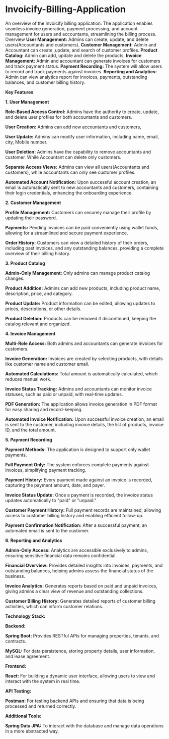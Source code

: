 # Invoicify-Billing-Application

An overview of the Invoicify  billing application. The application enables seamless invoice generation, payment processing, and account management for users and accountants, streamlining the billing process.
Overview
**User Management:** Admins can create, update, and delete users(Accountants and customers).
**Customer Management:** Admin and Accountant can create ,update, and search of customer profiles.
**Product Catalog:** Admin can add, update and delete the products.
**Invoice Management:** Admin and accountant can generate invoices for customers and track payment status.
**Payment Recording:** The system will allow users to record and track payments against invoices.
**Reporting and Analytics:** Admin can view analytics report for invoices, payments, outstanding balances, and customer billing history.



**Key Features**

**1. User Management**

**Role-Based Access Control:** Admins have the authority to create, update, and delete user profiles for both accountants and customers.

**User Creation:** Admins can add new accountants and customers, 

**User Update:** Admins can modify user information, including name, email, city, Mobile number.

**User Deletion:** Admins have the capability to remove accountants and customer. While Accountant can delete only customers.

**Separate Access Views:** Admins can view all users(Accountants and customers), while accountants can only see customer profiles.

**Automated Account Notification:** Upon successful account creation, an email is automatically sent to new accountants and customers, containing their login credentials, enhancing the onboarding experience.


**2. Customer Management**

**Profile Management:** Customers can securely manage their profile by updating their password.

**Payments:** Pending invoices can be paid conveniently using wallet funds, allowing for a streamlined and secure payment experience.

**Order History:** Customers can view a detailed history of their orders, including past invoices, and any outstanding balances, providing a complete overview of their billing history.


**3. Product Catalog**

**Admin-Only Management:** Only admins can manage product catalog changes.

**Product Addition:** Admins can add new products, including product name, description, price, and category.

**Product Update:** Product information can be edited, allowing updates to prices, descriptions, or other details.

**Product Deletion:** Products can be removed if discontinued, keeping the catalog relevant and organized.


**4. Invoice Management**

**Multi-Role Access:** Both admins and accountants can generate invoices for customers.

**Invoice Generation:** Invoices are created by selecting products, with details like customer name and customer email.

**Automated Calculations:** Total amount is automatically calculated, which reduces manual work.

**Invoice Status Tracking:** Admins and accountants can monitor invoice statuses, such as paid or unpaid, with real-time updates.

**PDF Generation:** The application allows invoice generation in PDF format for easy sharing and record-keeping.

**Automated Invoice Notification:** Upon successful invoice creation, an email is sent to the customer, including invoice details, the list of products, invoice ID, and the total amount.


**5. Payment Recording**

**Payment Methods:** The application is designed to support only wallet payments.

**Full Payment Only:** The system enforces complete payments against invoices, simplifying payment tracking.

**Payment History:** Every payment made against an invoice is recorded, capturing the payment amount, date, and payer.

**Invoice Status Update:** Once a payment is recorded, the invoice status updates automatically to "paid" or "unpaid."

**Customer Payment History:** Full payment records are maintained, allowing access to customer billing history and enabling efficient follow-up.

**Payment Confirmation Notification:** After a successful payment, an automated email is sent to the customer.


**6. Reporting and Analytics**

**Admin-Only Access:** Analytics are accessible exclusively to admins, ensuring sensitive financial data remains confidential.

**Financial Overview:** Provides detailed insights into invoices, payments, and outstanding balances, helping admins assess the financial status of the business.

**Invoice Analytics:** Generates reports based on paid and unpaid invoices, giving admins a clear view of revenue and outstanding collections.

**Customer Billing History:** Generates detailed reports of customer billing activities, which can inform customer relations.



**Technology Stack:**

**Backend:**

**Spring Boot:** Provides RESTful APIs for managing properties, tenants, and contracts.

**MySQL:** For data persistence, storing property details, user information, and lease agreement.


**Frontend:**

**React:** For building a dynamic user interface, allowing users to view and interact with the system in real time.


**API Testing:**

**Postman:** For testing backend APIs and ensuring that data is being processed and returned correctly.


**Additional Tools:**

**Spring Data JPA:** To interact with the database and manage data operations in a more abstracted way.
